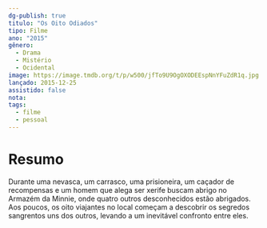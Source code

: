 ```yaml
---
dg-publish: true
titulo: "Os Oito Odiados"
tipo: Filme
ano: "2015"
gênero:
  - Drama
  - Mistério
  - Ocidental
image: https://image.tmdb.org/t/p/w500/jfTo9U9OgOXODEEspNnYFuZdR1q.jpg
lançado: 2015-12-25
assistido: false
nota:
tags:
  - filme
  - pessoal
---
```

# Resumo
Durante uma nevasca, um carrasco, uma prisioneira, um caçador de recompensas e um homem que alega ser xerife buscam abrigo no Armazém da Minnie, onde quatro outros desconhecidos estão abrigados. Aos poucos, os oito viajantes no local começam a descobrir os segredos sangrentos uns dos outros, levando a um inevitável confronto entre eles.
